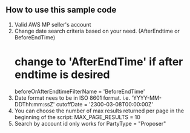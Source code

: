 ## How to use this sample code

1. Valid AWS MP seller's account
2. Change date search criteria based on your need. (AfterEndtime or BeforeEndTime)
    # change to 'AfterEndTime' if after endtime is desired
    beforeOrAfterEndtimeFilterName = 'BeforeEndTime'
3. Date format nees to be in ISO 8601 format.
    i.e. 'YYYY-MM-DDThh:mm:ssZ'
    cutoffDate = '2300-03-08T00:00:00Z'
3. You can choose the number of max results returned per page in the beginning of the script:
    MAX_PAGE_RESULTS = 10
4. Search by account id only works for PartyType = "Proposer"